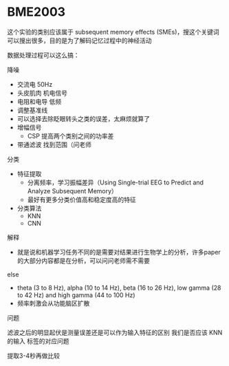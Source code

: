 # BME2003

这个实验的类别应该属于 subsequent memory effects (SMEs)，搜这个关键词可以搜出很多，目的是为了解码记忆过程中的神经活动

数据处理过程可以这么搞：


降噪

* 交流电 50Hz
* 头皮肌肉 机电信号
* 电阻和电导 低频
* 调整基准线
* 可以选择去除眨眼转头之类的误差，太麻烦就算了
* 增幅信号
    * CSP 提高两个类别之间的功率差
* 带通滤波 找到范围（问老师


分类

* 特征提取
    * 分离频率，学习振幅差异（Using Single-trial EEG to Predict and Analyze Subsequent Memory）
    * 最好有更多分类价值高和稳定度高的特征
* 分类算法
    * KNN
    * CNN


解释

* 就是说和机器学习任务不同的是需要对结果进行生物学上的分析，许多paper的大部分内容都是在分析，可以问问老师需不需要



else

* theta (3 to 8 Hz), alpha (10 to 14 Hz), beta (16 to 26 Hz), low gamma (28 to 42 Hz) and high gamma (44 to 100 Hz)
* 频率刺激会从功能脑区扩散


问题

滤波之后的明显起伏是测量误差还是可以作为输入特征的区别
我们是否应该
KNN的输入
标签的对应问题


提取3-4秒再做比较
